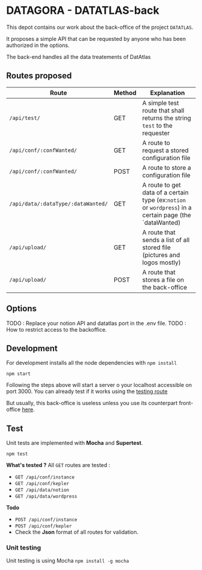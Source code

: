 # DATAGORA - DATATLAS-back

This depot contains our work about the back-office of the project `DATATLAS`. 

It proposes a simple API that can be requested by anyone who has been authorized in the options.

The back-end handles all the data treatements of DatAtlas

## Routes proposed

| Route                              | Method | Explanation                                                                                            |
|------------------------------------|--------|--------------------------------------------------------------------------------------------------------|
| `/api/test/`                       | GET    | A simple test route that shall returns the string `test` to the requester                              |
| `/api/conf/:confWanted/`           | GET    | A route to request a stored configuration file                                                         |
| `/api/conf/:confWanted/`           | POST   | A route to store a configuration file                                                                  |
| `/api/data/:dataType/:dataWanted/` | GET    | A route to get data of a certain type (ex:`notion` or `wordpress`) in a certain page (the `dataWanted) |
| `/api/upload/`                     | GET    | A route that sends a list of all stored file (pictures and logos mostly)                               |
| `/api/upload/`                     | POST   | A route that stores a file on the back-office                                                          |


## Options

TODO : Replace your notion API and datatlas port in the .env file.
TODO : How to restrict access to the backoffice.

## Development

For development installs all the node dependencies with
`npm install`

`npm start`

Following the steps above will start a server o your localhost accessible on port 3000. You can already test if it works
using the [testing route]((http://localhost:3000/api/test))

But usually, this back-office is useless unless you use its counterpart front-office [here](https://github.com/datatlas-erasme/front).


## Test

Unit tests are implemented with **Mocha** and **Supertest**.

```
npm test
```

**What's tested ?**
All `GET` routes are tested :
- `GET /api/conf/instance`
- `GET /api/conf/kepler`
- `GET /api/data/notion`
- `GET /api/data/wordpress`

**Todo**
- `POST /api/conf/instance`
- `POST /api/conf/kepler`
- Check the __Json__ format of all routes for validation.

### Unit testing
Unit testing is using Mocha
`npm install -g mocha`

